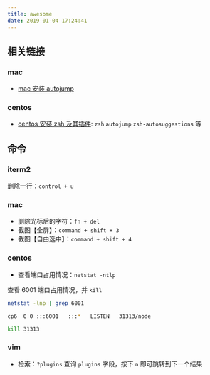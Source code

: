 ```yaml
---
title: awesome
date: 2019-01-04 17:24:41
---
```


## 相关链接

### mac

- [mac 安装 autojump](https://segmentfault.com/a/1190000011277135)

### centos

- [centos 安装 zsh 及其插件](https://iluoy.com/articles/133): `zsh` `autojump` `zsh-autosuggestions` 等

## 命令

### iterm2

删除一行：`control + u`

### mac

- 删除光标后的字符：`fn + del`
- 截图【全屏】：`command + shift + 3`
- 截图【自由选中】：`command + shift + 4`

### centos

- 查看端口占用情况：`netstat -ntlp`

查看 6001 端口占用情况，并 `kill`

```bash
netstat -lnp | grep 6001

cp6  0 0 :::6001   :::*   LISTEN   31313/node

kill 31313
```

### vim

- 检索：`?plugins` 查询 `plugins` 字段，按下 `n` 即可跳转到下一个结果
